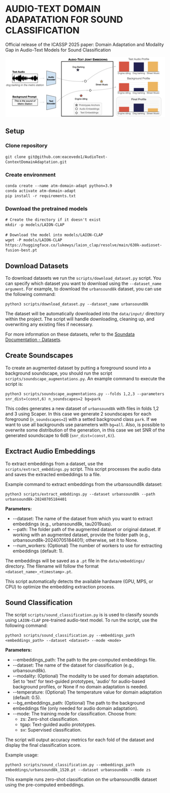 # AUDIO-TEXT DOMAIN ADAPATATION FOR SOUND CLASSIFICATION

Official release of the ICASSP 2025 paper: Domain Adaptation and Modality Gap in Audio-Text Models for Sound Classification 

![Method Proposed](figures/figura_v1.001.png "Proposed Method")

## Setup

### Clone repository

```
git clone git@github.com:eacevedo1/AudioText-ContextDomainAdaptation.git
```

### Create environment

```
conda create --name atm-domain-adapt python=3.9
conda activate atm-domain-adapt
pip install -r requirements.txt
```

### Download the pretrained models

```
# Create the directory if it doesn't exist
mkdir -p models/LAION-CLAP

# Download the model into models/LAION-CLAP
wget -P models/LAION-CLAP https://huggingface.co/lukewys/laion_clap/resolve/main/630k-audioset-fusion-best.pt
```

## Download Datasets

To download datasets we run the `scripts/download_dataset.py` script. You can specify which dataset you want to download using the `--dataset_name argument`. For example, to download the `urbansound8k` dataset, you can use the following command:

```
python3 scripts/download_dataset.py --dataset_name urbansound8k 
```

The dataset will be automatically downloaded into the `data/input/` directory within the project. The script will handle downloading, cleaning up, and overwriting any existing files if necessary.

For more information on these datasets, refer to the [Soundata Documentation - Datasets](https://soundata.readthedocs.io/en/latest/source/quick_reference.html).

## Create Soundscapes

To create an augmented dataset by putting a foreground sound into a background soundscape, you should run the script `scripts/soundscape_augmentations.py`. An example command to execute the script is:

```
python3 scripts/soundscape_augmentations.py --folds 1,2,3 --parameters snr_dist=(const,6) n_soundscapes=2 bg=park
```

This codes generates a new dataset of `urbansound8k` with files in folds 1,2 and 3 using Scaper. In this case we generate 2 soundscapes for each foreground (`n_soundscapes=2`) with a setted background class `park`. If we want to use all backgrounds use parameters with `bg=all`. Also, is possible to overwrite some distribution of the generation, in this case we set SNR of the generated soundscape to 6dB (`snr_dist=(const,6)`).

## Exctract Audio Embeddings 

To extract embeddings from a dataset, use the `scripts/extract_embddings.py` script. This script processes the audio data and saves the extracted embeddings to a file.

Example command to extract embeddings from the urbansound8k dataset:

```
python3 scripts/extract_embddings.py --dataset urbansound8k --path urbansound8k-20240705184401
```

**Parameters:**
- --dataset: The name of the dataset from which you want to extract embeddings (e.g., urbansound8k, tau2019uas).
- --path: The folder path of the augmented dataset or original dataset. If working with an augmented dataset, provide the folder path (e.g., urbansound8k-20240705184401); otherwise, set it to None.
- --num_workers: (Optional) The number of workers to use for extracting embeddings (default: 1).

The embeddings will be saved as a `.pt` file in the `data/embeddings/` directory. The filename will follow the format `<dataset_name>_<timestamp>.pt`. 

This script automatically detects the available hardware (GPU, MPS, or CPU) to optimize the embedding extraction process.

## Sound Classification

The script `scripts/sound_classification.py` is is used to classify sounds using `LAION-CLAP` pre-trained audio-text model. To run the script, use the following command:

```
python3 scripts/sound_classification.py --embeddings_path <embeddings_path> --dataset <dataset> --mode <mode>
```

**Parameters:**

- --embeddings_path: The path to the pre-computed embeddings file.
- --dataset: The name of the dataset for classification (e.g., urbansound8k).
- --modality: (Optional) The modality to be used for domain adaptation. Set to 'text' for text-guided prototypes, 'audio' for audio-based background profiles, or None if no domain adaptation is needed.
- --temperature: (Optional) The temperature value for domain adaptation (default: 0.5).
- --bg_embeddings_path: (Optional) The path to the background embeddings file (only needed for audio domain adaptation).
- --mode: The training mode for classification. Choose from:
    * zs: Zero-shot classification.
    * tgap: Text-guided audio prototypes.
    * sv: Supervised classification.

The script will output accuracy metrics for each fold of the dataset and display the final classification score.

Example usage:

```
python3 scripts/sound_classification.py --embeddings_path embeddings/urbansound8k_1520.pt --dataset urbansound8k --mode zs
```

This example runs zero-shot classification on the urbansound8k dataset using the pre-computed embeddings.
